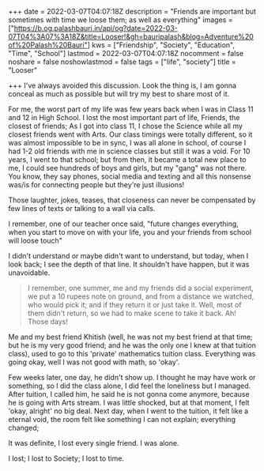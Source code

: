 +++
date = 2022-03-07T04:07:18Z
description = "Friends are important but sometimes with time we loose them; as well as everything"
images = ["https://b.og.palashbauri.in/api/og?date=2022-03-07T04%3A07%3A18Z&title=Looser!&gh=bauripalash&blog=Adventure%20of%20Palash%20Bauri"]
kws = ["Friendship", "Society", "Education", "Time", "School"]
lastmod = 2022-03-07T04:07:18Z
nocomment = false
noshare = false
noshowlastmod = false
tags = ["life", "society"]
title = "Looser"

+++
I've always avoided this discussion. Look the thing is, I am gonna conceal as much as possible but will try my best to share most of it.

For me, the worst part of my life was few years back when I was in Class 11 and 12 in High School. I lost the most important part of life, Friends, the closest of friends; As I got into class 11, I chose the Science while all my closest friends went with Arts. Our class timings were totally different, so it was almost impossible to be in sync, I was all alone in school, of course I had 1-2 old friends with me in science classes but still it was a void. For 10 years, I went to that school; but from then, it became a total new place to me, I could see hundreds of boys and girls, but my "gang" was not there. You know, they say phones, social media and texting and all this nonsense was/is for connecting people but they're just illusions! 

Those laughter, jokes, teases, that closeness can never be compensated by few lines of texts or talking to a wall via calls. 

I remember, one of our teacher once said, "future changes everything, when you start to move on with your life, you and your friends from school will loose touch"

I didn't understand or maybe didn't want to understand, but today, when I look back; I see the depth of that line. It shouldn't have happen, but it was unavoidable. 

> I remember, one summer, me and my friends did a social experiment, we put a 10 rupees note on ground, and from a distance we watched, who would pick it; and if they return it or just take it. Well, most of them didn't return, so we had to make scene to take it back. Ah! Those days!

Me and my best friend Khitish (well, he was not my best friend at that time; but he is my very good friend; and he was the only one I knew at that tuition class), used to go to this 'private' mathematics tuition class. Everything was going okay, well I was not good with math, so 'okay'. 

Few weeks later, one day, he didn't show up. I thought he may have work or something, so I did the class alone, I did feel the loneliness but I managed. After tuition, I called him, he said he is not gonna come anymore, because he is going with Arts stream. I was little shocked, but at that moment, I felt 'okay, alright' no big deal. Next day, when I went to the tuition, it felt like a eternal void, the room felt like something I can not explain; everything changed; 

It was definite, I lost every single friend. I was alone. 

I lost; I lost to Society; I lost to time.
